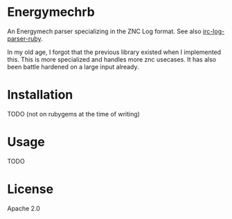 # Energymechrb

An Energymech parser specializing in the ZNC Log format. See also [irc-log-parser-ruby](https://github.com/shunirr/irc-log-parser-ruby).

In my old age, I forgot that the previous library existed when I implemented this. This is more specialized and handles more znc usecases. It has also been battle hardened on a large input already.

# Installation

TODO (not on rubygems at the time of writing)

# Usage

TODO

# License

Apache 2.0
